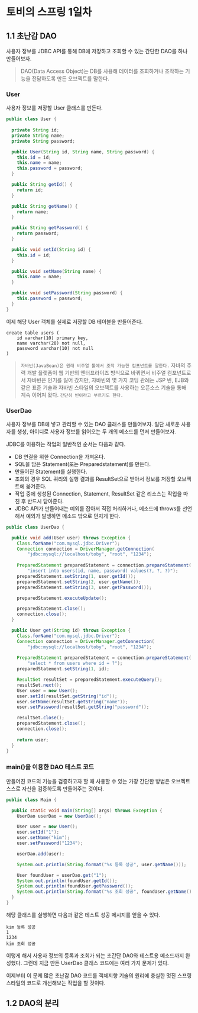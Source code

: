 # 토비의 스프링 1일차

## 1.1 초난감 DAO
사용자 정보를 JDBC API를 통해 DB에 저장하고 조회할 수 있는 간단한 DAO를 하나 만들어보자.

> DAO(Data Access Object)는 DB를 사용해 데이터를 조회하거나 조작하는 기능을 전담하도록 만든 오브젝트를 말한다.

### User
사용자 정보를 저장할 User 클래스를 만든다.

```java
public class User {
  
  private String id;
  private String name;
  private String password;

  public User(String id, String name, String password) {
    this.id = id;
    this.name = name;
    this.password = password;
  }

  public String getId() {
    return id;
  }

  public String getName() {
    return name;
  }

  public String getPassword() {
    return password;
  }

  public void setId(String id) {
    this.id = id;
  }

  public void setName(String name) {
    this.name = name;
  }

  public void setPassword(String password) {
    this.password = password;
  }
}
```

이제 해당 User 객체를 실제로 저장할 DB 테이블을 만들어준다.

```h2
create table users (
    id varchar(10) primary key, 
    name varchar(20) not null, 
    password varchar(10) not null
)
```

> `자바빈(JavaBean)은 원래 비주얼 툴에서 조작 가능한 컴포넌트를 말한다.` 자바의 주력 개발 플랫폼이 웹 기반의 엔터프라이즈 방식으로 바뀌면서 비주얼 컴포넌트로서 자바빈은 인기를 잃어 갔지만, 자바빈의 몇 가지 코딩 관례는 JSP 빈, EJB와 같은 표준 기술과 자바빈 스타일의 오브젝트를 사용하는 오픈소스 기술을 통해 계속 이어져 왔다. `간단히 빈이라고 부르기도 한다.`

### UserDao
사용자 정보를 DB에 넣고 관리할 수 있는 DAO 클래스를 만들어보자. 일단 새로운 사용자를 생성, 아이디로 사용자 정보를 읽어오는 두 개의 메소드를 먼저 만들어보자.

JDBC를 이용하는 작업의 일반적인 순서는 다음과 같다.
- DB 연결을 위한 Connection을 가져온다.
- SQL을 담은 Statement(또는 Preparedstatement)를 만든다.
- 만들어진 Statement를 실행한다.
- 조회의 경우 SQL 쿼리의 실행 결과를 ResultSet으로 받아서 정보를 저장할 오브젝트에 옮겨준다.
- 작업 중에 생성된 Connection, Statement, ResultSet 같은 리소스는 작업을 마친 후 반드시 닫아준다.
- JDBC API가 만들어내는 예외를 잡아서 직접 처리하거나, 메소드에 throws를 선언해서 예외가 발생하면 메소드 밖으로 던지게 한다.

```java
public class UserDao {

  public void add(User user) throws Exception {
    Class.forName("com.mysql.jdbc.Driver");
    Connection connection = DriverManager.getConnection(
        "jdbc:mysql://localhost/toby", "root", "1234");
    
    PreparedStatement preparedStatement = connection.prepareStatement(
        "insert into users(id, name, password) values(?, ?, ?)");
    preparedStatement.setString(1, user.getId());
    preparedStatement.setString(2, user.getName());
    preparedStatement.setString(3, user.getPassword());

    preparedStatement.executeUpdate();

    preparedStatement.close();
    connection.close();
  }

  public User get(String id) throws Exception {
    Class.forName("com.mysql.jdbc.Driver");
    Connection connection = DriverManager.getConnection(
        "jdbc:mysql://localhost/toby", "root", "1234");
    
    PreparedStatement preparedStatement = connection.prepareStatement(
        "select * from users where id = ?");
    preparedStatement.setString(1, id);

    ResultSet resultSet = preparedStatement.executeQuery();
    resultSet.next();
    User user = new User();
    user.setId(resultSet.getString("id"));
    user.setName(resultSet.getString("name"));
    user.setPassword(resultSet.getString("password"));

    resultSet.close();
    preparedStatement.close();
    connection.close();
    
    return user;
  }
}
```

### main()을 이용한 DAO 테스트 코드
만들어진 코드의 기능을 검증하고자 할 때 사용할 수 있는 가장 간단한 방법은 오브젝트 스스로 자신을 검증하도록 만들어주는 것이다.

```java
public class Main {

  public static void main(String[] args) throws Exception {
    UserDao userDao = new UserDao();

    User user = new User();
    user.setId("1");
    user.setName("kim");
    user.setPassword("1234");

    userDao.add(user);

    System.out.println(String.format("%s 등록 성공", user.getName()));

    User foundUser = userDao.get("1");
    System.out.println(foundUser.getId());
    System.out.println(foundUser.getPassword());
    System.out.println(String.format("%s 조회 성공", foundUser.getName()));
  }
}
```

해당 클래스를 실행하면 다음과 같은 테스트 성공 메시지를 얻을 수 있다.

```
kim 등록 성공
1
1234
kim 조회 성공
```

이렇게 해서 사용자 정보의 등록과 조회가 되는 초간단 DAO와 테스트용 메소드까지 완성했다. 그런데 지금 만든 UserDao 클래스 코드에는 여러 가지 문제가 있다.

이제부터 이 문제 많은 초난감 DAO 코드를 객체지향 기술의 원리에 충실한 멋진 스프링 스타일의 코드로 개선해보는 작업을 할 것이다.

## 1.2 DAO의 분리